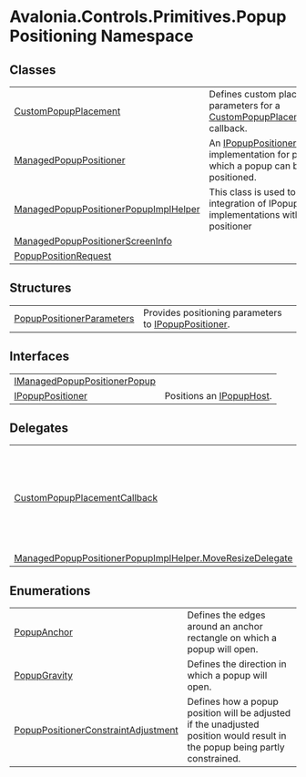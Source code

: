 # Avalonia.Controls.Primitives.PopupPositioning Namespace






## Classes
<table>
<tr>
<td><a href="T_Avalonia_Controls_Primitives_PopupPositioning_CustomPopupPlacement">CustomPopupPlacement</a></td>
<td>Defines custom placement parameters for a <a href="T_Avalonia_Controls_Primitives_PopupPositioning_CustomPopupPlacementCallback">CustomPopupPlacementCallback</a> callback.</td>
</tr>
<tr>
<td><a href="T_Avalonia_Controls_Primitives_PopupPositioning_ManagedPopupPositioner">ManagedPopupPositioner</a></td>
<td>An <a href="T_Avalonia_Controls_Primitives_PopupPositioning_IPopupPositioner">IPopupPositioner</a> implementation for platforms on which a popup can be arbitrarily positioned.</td>
</tr>
<tr>
<td><a href="T_Avalonia_Controls_Primitives_PopupPositioning_ManagedPopupPositionerPopupImplHelper">ManagedPopupPositionerPopupImplHelper</a></td>
<td>This class is used to simplify integration of IPopupImpl implementations with popup positioner</td>
</tr>
<tr>
<td><a href="T_Avalonia_Controls_Primitives_PopupPositioning_ManagedPopupPositionerScreenInfo">ManagedPopupPositionerScreenInfo</a></td>
<td> </td>
</tr>
<tr>
<td><a href="T_Avalonia_Controls_Primitives_PopupPositioning_PopupPositionRequest">PopupPositionRequest</a></td>
<td> </td>
</tr>
</table>

## Structures
<table>
<tr>
<td><a href="T_Avalonia_Controls_Primitives_PopupPositioning_PopupPositionerParameters">PopupPositionerParameters</a></td>
<td>Provides positioning parameters to <a href="T_Avalonia_Controls_Primitives_PopupPositioning_IPopupPositioner">IPopupPositioner</a>.</td>
</tr>
</table>

## Interfaces
<table>
<tr>
<td><a href="T_Avalonia_Controls_Primitives_PopupPositioning_IManagedPopupPositionerPopup">IManagedPopupPositionerPopup</a></td>
<td> </td>
</tr>
<tr>
<td><a href="T_Avalonia_Controls_Primitives_PopupPositioning_IPopupPositioner">IPopupPositioner</a></td>
<td>Positions an <a href="T_Avalonia_Controls_Primitives_IPopupHost">IPopupHost</a>.</td>
</tr>
</table>

## Delegates
<table>
<tr>
<td><a href="T_Avalonia_Controls_Primitives_PopupPositioning_CustomPopupPlacementCallback">CustomPopupPlacementCallback</a></td>
<td>Represents a method that provides custom positioning for a <a href="T_Avalonia_Controls_Primitives_Popup">Popup</a> control.</td>
</tr>
<tr>
<td><a href="T_Avalonia_Controls_Primitives_PopupPositioning_ManagedPopupPositionerPopupImplHelper_MoveResizeDelegate">ManagedPopupPositionerPopupImplHelper.MoveResizeDelegate</a></td>
<td> </td>
</tr>
</table>

## Enumerations
<table>
<tr>
<td><a href="T_Avalonia_Controls_Primitives_PopupPositioning_PopupAnchor">PopupAnchor</a></td>
<td>Defines the edges around an anchor rectangle on which a popup will open.</td>
</tr>
<tr>
<td><a href="T_Avalonia_Controls_Primitives_PopupPositioning_PopupGravity">PopupGravity</a></td>
<td>Defines the direction in which a popup will open.</td>
</tr>
<tr>
<td><a href="T_Avalonia_Controls_Primitives_PopupPositioning_PopupPositionerConstraintAdjustment">PopupPositionerConstraintAdjustment</a></td>
<td>Defines how a popup position will be adjusted if the unadjusted position would result in the popup being partly constrained.</td>
</tr>
</table>